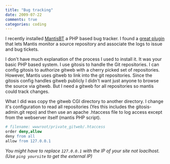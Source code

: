 ```yaml
---
title: "Bug tracking"
date: 2009-07-22
comments: true
categories: coding
---
```

I recently installed [MantisBT][1] a PHP based bug tracker. I found a
[great plugin][2] that lets Mantis monitor a source repository and associate
the logs to issue and bug tickets.

I don't have much explanation of the process I used to install it. It was your
basic PHP based system. I use gitosis to handle the Git repositories. I can
config gitosis to authorize gitweb with a cherry picked set of repositories.
However, Mantis uses gitweb to link into the git repositories. Since the
gitosis config handles gitweb publicly I didn't want just anyone to browse the
source via gitweb. But I need a gitweb for all repositories so mantis could
track changes.

What I did was copy the gitweb CGI directory to another directory. I change
it's configuration to read all repositories (Yes this includes the
gitosis-admin.git repo) and then use an apache .htaccess file to log access
except from the webserver itself (mantis PHP script).

```apache
# filename: wwwroot/private_gitweb/.htaccess
order deny,allow
deny from all
allow from 127.0.0.1
```

_You might have to replace `127.0.0.1` with the IP of your site not loaclhost.
(Use `ping yoursite` to get the external IP)_

[1]: http://www.mantisbt.org/
[2]: http://git.mantisforge.org/
